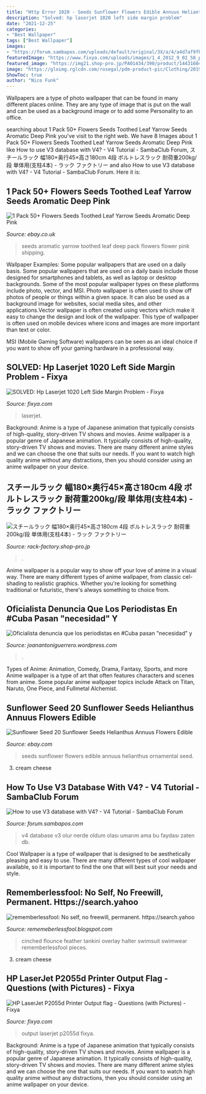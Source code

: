 ```yaml
---
title: "Http Error 1020 - Seeds Sunflower Flowers Edible Annuus Helianthus Ornamental Seed"
description: "Solved: hp laserjet 1020 left side margin problem"
date: "2021-12-25"
categories:
- "Best Wallpaper"
tags: ["Best Wallpaper"]
images:
- "https://forum.sambapos.com/uploads/default/original/3X/a/4/a4d7af9fb7aba28e97b6f89ff356b6ba3fff0ea2.jpeg"
featuredImage: "https://www.fixya.com/uploads/images/1_4_2012_9_02_58_pm.jpg"
featured_image: "https://img21.shop-pro.jp/PA01434/390/product/144316046.jpg?cmsp_timestamp=20190710163554"
image: "https://gloimg.rglcdn.com/rosegal/pdm-product-pic/Clothing/2019/06/22/goods-img/1561166948958380001.jpg"
ShowToc: true
author: "Nico Funk"
---
```





Wallpapers are a type of photo wallpaper that can be found in many different places online. They are any type of image that is put on the wall and can be used as a background image or to add some Personality to an office.

	

		
searching about 1 Pack 50+ Flowers Seeds Toothed Leaf Yarrow Seeds Aromatic Deep Pink you've visit to the right web. We have 8 Images about 1 Pack 50+ Flowers Seeds Toothed Leaf Yarrow Seeds Aromatic Deep Pink like How to use V3 database with V4? - V4 Tutorial - SambaClub Forum, スチールラック 幅180×奥行45×高さ180cm 4段 ボルトレスラック 耐荷重200kg/段 単体用(支柱4本) - ラック ファクトリー and also How to use V3 database with V4? - V4 Tutorial - SambaClub Forum. Here it is:
		
    
## 1 Pack 50+ Flowers Seeds Toothed Leaf Yarrow Seeds Aromatic Deep Pink

<img loading=lazy src="http://i806.photobucket.com/albums/yy347/1949store/1949store/huaxianzimiaoshu/AAAAA/A192_03_zpsd8b4b517.jpg" onerror="this.onerror=null;this.src='https://tse2.mm.bing.net/th?id=OIP.n0Drao50OzqTWJuP-igTfwHaFs&amp;pid=15.1';" alt="1 Pack 50+ Flowers Seeds Toothed Leaf Yarrow Seeds Aromatic Deep Pink">

_Source: ebay.co.uk_

>seeds aromatic yarrow toothed leaf deep pack flowers flower pink shipping. 

	

Wallpaper Examples: Some popular wallpapers that are used on a daily basis.
Some popular wallpapers that are used on a daily basis include those designed for smartphones and tablets, as well as laptop or desktop backgrounds. Some of the most popular wallpaper types on these platforms include photo, vector, and MSI. 
Photo wallpaper is often used to show off photos of people or things within a given space. It can also be used as a background image for websites, social media sites, and other applications.Vector wallpaper is often created using vectors which make it easy to change the design and look of the wallpaper. This type of wallpaper is often used on mobile devices where icons and images are more important than text or color. 

MSI (Mobile Gaming Software) wallpapers can be seen as an ideal choice if you want to show off your gaming hardware in a professional way.

    
## SOLVED: Hp Laserjet 1020 Left Side Margin Problem - Fixya

<img loading=lazy src="https://www.fixya.com/uploads/images/1_4_2012_9_02_58_pm.jpg" onerror="this.onerror=null;this.src='https://tse1.mm.bing.net/th?id=OIP.J1hgo2IRIfdCCYRJBXmBUAAAAA&amp;pid=15.1';" alt="SOLVED: Hp Laserjet 1020 Left Side Margin Problem - Fixya">

_Source: fixya.com_

>laserjet. 

	

Background: Anime is a type of Japanese animation that typically consists of high-quality, story-driven TV shows and movies.
Anime wallpaper is a popular genre of Japanese animation. It typically consists of high-quality, story-driven TV shows and movies. There are many different anime styles and we can choose the one that suits our needs. If you want to watch high quality anime without any distractions, then you should consider using an anime wallpaper on your device.

    
## スチールラック 幅180×奥行45×高さ180cm 4段 ボルトレスラック 耐荷重200kg/段 単体用(支柱4本) - ラック ファクトリー

<img loading=lazy src="https://img21.shop-pro.jp/PA01434/390/product/144316046.jpg?cmsp_timestamp=20190710163554" onerror="this.onerror=null;this.src='https://tse1.mm.bing.net/th?id=OIP.4B4PP9uyKU-oOr-jqktpFQHaHa&amp;pid=15.1';" alt="スチールラック 幅180×奥行45×高さ180cm 4段 ボルトレスラック 耐荷重200kg/段 単体用(支柱4本) - ラック ファクトリー">

_Source: rack-factory.shop-pro.jp_

>. 

	

Anime wallpaper is a popular way to show off your love of anime in a visual way. There are many different types of anime wallpaper, from classic cel-shading to realistic graphics. Whether you're looking for something traditional or futuristic, there's always something to choice from.

    
## Oficialista Denuncia Que Los Periodistas En #Cuba Pasan &quot;necesidad&quot; Y

<img loading=lazy src="https://joanantoniguerrero.files.wordpress.com/2012/01/franciscorodr25c325adguezcruzv.jpg" onerror="this.onerror=null;this.src='https://tse2.mm.bing.net/th?id=OIP.rnFcR2823FLnRiOd47lB_AAAAA&amp;pid=15.1';" alt="Oficialista denuncia que los periodistas en #Cuba pasan &quot;necesidad&quot; y">

_Source: joanantoniguerrero.wordpress.com_

>. 

	

Types of Anime: Animation, Comedy, Drama, Fantasy, Sports, and more
Anime wallpaper is a type of art that often features characters and scenes from anime. Some popular anime wallpaper topics include Attack on Titan, Naruto, One Piece, and Fullmetal Alchemist.

    
## Sunflower Seed 20 Sunflower Seeds Helianthus Annuus Flowers Edible

<img loading=lazy src="http://i806.photobucket.com/albums/yy347/1949store/1949store/huaxianzimiaoshu/AAAAA/A141_01_zps163e4ada.jpg" onerror="this.onerror=null;this.src='https://tse2.mm.bing.net/th?id=OIP.wd1GlddHdH5CKYd4-i_RzgHaF9&amp;pid=15.1';" alt="Sunflower Seed 20 Sunflower Seeds Helianthus Annuus Flowers Edible">

_Source: ebay.com_

>seeds sunflower flowers edible annuus helianthus ornamental seed. 

	

3. cream cheese 

    
## How To Use V3 Database With V4? - V4 Tutorial - SambaClub Forum

<img loading=lazy src="https://forum.sambapos.com/uploads/default/original/3X/a/4/a4d7af9fb7aba28e97b6f89ff356b6ba3fff0ea2.jpeg" onerror="this.onerror=null;this.src='https://tse2.mm.bing.net/th?id=OIP.F-xX_xP2XrNK9i6bJMdFpQHaFj&amp;pid=15.1';" alt="How to use V3 database with V4? - V4 Tutorial - SambaClub Forum">

_Source: forum.sambapos.com_

>v4 database v3 olur nerde oldum olası umarım ama bu faydası zaten db. 

	

Cool Wallpaper is a type of wallpaper that is designed to be aesthetically pleasing and easy to use. There are many different types of cool wallpaper available, so it is important to find the one that will best suit your needs and style.

    
## Rememberlessfool: No Self, No Freewill, Permanent. Https://search.yahoo

<img loading=lazy src="https://gloimg.rglcdn.com/rosegal/pdm-product-pic/Clothing/2019/06/22/goods-img/1561166948958380001.jpg" onerror="this.onerror=null;this.src='https://tse4.mm.bing.net/th?id=OIP.MsYusVDiV8eDVVeG4-dEEgAAAA&amp;pid=15.1';" alt="rememberlessfool: No self, no freewill, permanent. https://search.yahoo">

_Source: rememeberlessfool.blogspot.com_

>cinched flounce feather tankini overlay halter swimsuit swimwear rememberlessfool pieces. 

	

3. cream cheese 

    
## HP LaserJet P2055d Printer Output Flag - Questions (with Pictures) - Fixya

<img loading=lazy src="http://www.fixya.com/uploads/images/6b88c583-d091-4e71-a58e-3bd584ca34f9.jpg" onerror="this.onerror=null;this.src='https://tse1.mm.bing.net/th?id=OIP.x-5uQg732Ag5U9h81RXM7AHaE5&amp;pid=15.1';" alt="HP LaserJet P2055d Printer Output flag - Questions (with Pictures) - Fixya">

_Source: fixya.com_

>output laserjet p2055d fixya. 

	

Background: Anime is a type of Japanese animation that typically consists of high-quality, story-driven TV shows and movies.
Anime wallpaper is a popular genre of Japanese animation. It typically consists of high-quality, story-driven TV shows and movies. There are many different anime styles and we can choose the one that suits our needs. If you want to watch high quality anime without any distractions, then you should consider using an anime wallpaper on your device.

